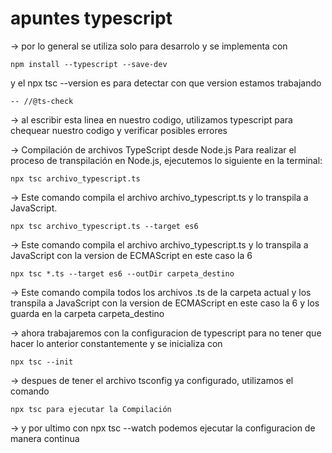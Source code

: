 # apuntes typescript

-> por lo general se utiliza solo para desarrolo y se implementa con

```
npm install --typescript --save-dev
```

y el npx tsc --version
es para detectar con que version estamos trabajando

```
-- //@ts-check
```
-> al escribir esta linea en nuestro codigo, utilizamos typescript
para chequear nuestro codigo y verificar posibles errores

-> Compilación de archivos TypeScript desde Node.js
Para realizar el proceso de transpilación en Node.js, ejecutemos lo siguiente en la terminal:

```
npx tsc archivo_typescript.ts
```
-> Este comando compila el archivo archivo_typescript.ts y lo
transpila a JavaScript.

```
npx tsc archivo_typescript.ts --target es6
```
-> Este comando compila el archivo archivo_typescript.ts y lo
transpila a JavaScript con la version de ECMAScript en este caso la 6

```
npx tsc *.ts --target es6 --outDir carpeta_destino
```
-> Este comando compila todos los archivos .ts de la carpeta actual y
los transpila a JavaScript con la version de ECMAScript en este caso la 6 y
los guarda en la carpeta carpeta_destino

-> ahora trabajaremos con la configuracion de typescript para no tener
que hacer lo anterior constantemente y se inicializa con
```
npx tsc --init
```

-> despues de tener el archivo tsconfig ya configurado, utilizamos el comando
```
npx tsc para ejecutar la Compilación
```


-> y por ultimo con npx tsc --watch podemos ejecutar la configuracion
de manera continua
